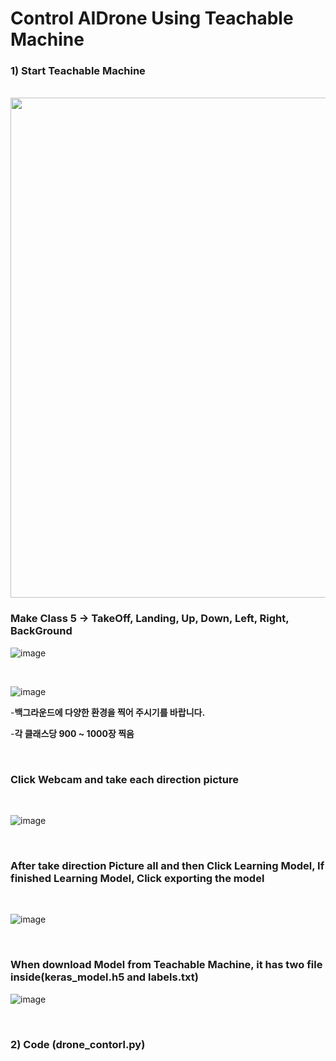 
# Control AIDrone Using Teachable Machine

### 1) Start Teachable Machine

<br/>

<img src="https://github.com/user-attachments/assets/766422b4-08dc-457e-94e9-928b495263ae" width="800">

<br/>

###  Make Class 5  -> TakeOff, Landing, Up, Down, Left, Right, BackGround

![image](https://user-images.githubusercontent.com/122161666/227949247-011c49d0-adc2-4404-80d6-54166aa11d8a.png)

<br/>

![image](https://github.com/user-attachments/assets/30981099-0b05-4b15-9b09-4f39283ac3f7)

-**백그라운드에 다양한 환경을 찍어 주시기를 바랍니다.**

-**각 클래스당 900 ~ 1000장 찍음**

<br/>

### Click Webcam and  take each direction picture 

<br/>

![image](https://user-images.githubusercontent.com/122161666/227951687-8ba27cc2-316e-4195-a122-307612070b67.png)

<br/>

### After take direction Picture all and then Click Learning Model, If finished Learning Model, Click exporting the model 

<br/>

![image](https://user-images.githubusercontent.com/122161666/227953634-227318ce-7fee-40fe-a35e-26b4e10d64fd.png)

<br/>

### When download Model from Teachable Machine, it has two file inside(keras_model.h5 and labels.txt)

![image](https://user-images.githubusercontent.com/122161666/227954798-0ae30563-d60e-4185-822b-485fd7caf546.png)

<br/>

### 2)  Code (drone_contorl.py)

  
